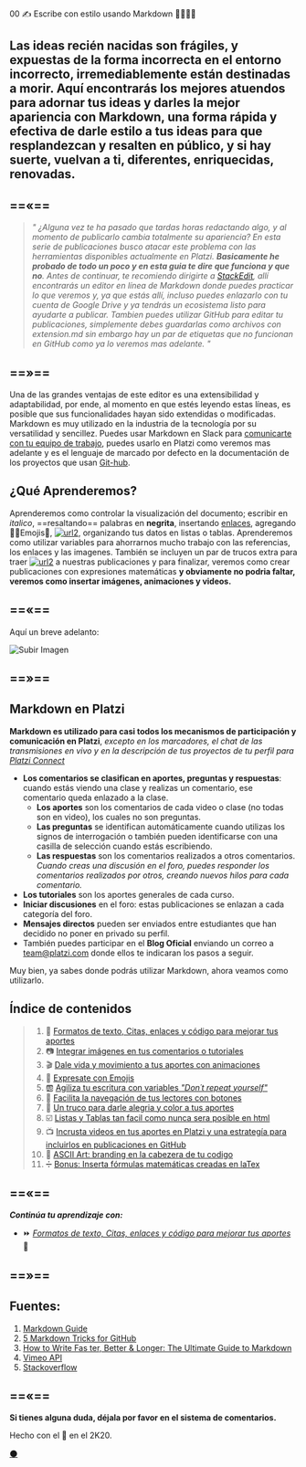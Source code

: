 00 ✍️ Escribe con estilo usando Markdown 👨‍🎨👩‍🎨


Las ideas recién nacidas son frágiles, y expuestas de la forma incorrecta en el entorno incorrecto, irremediablemente están destinadas a morir. **Aquí encontrarás los mejores atuendos para adornar tus ideas y darles la mejor apariencia con Markdown**, una forma rápida y efectiva de darle estilo a tus ideas para que resplandezcan y resalten en público, y si hay suerte, vuelvan a ti, diferentes, enriquecidas, renovadas. 
---

==«==
---
> _" ¿Alguna vez te ha pasado que tardas horas redactando algo, y al momento de publicarlo cambia totalmente su apariencia? En esta serie de publicaciones busco atacar este problema con las herramientas disponibles actualmente en Platzi. **Basicamente he probado de todo un poco y en esta guia te dire que funciona y que no**.  Antes de continuar, te recomiendo dirigirte a [StackEdit](https://stackedit.io/app#), allí encontrarás  un editor en línea de Markdown donde puedes practicar lo que veremos y, ya que estás allí, incluso puedes enlazarlo con tu cuenta de Google Drive y ya tendrás un ecosistema listo para ayudarte a publicar. Tambien puedes utilizar GitHub para editar tu publicaciones, simplemente debes guardarlas como archivos con extension.md sin embargo hay un par de etiquetas que no funcionan en GitHub como ya lo veremos mas adelante. "_

==»==
---


Una de las grandes ventajas de este editor es una extensibilidad y adaptabilidad, por ende, al momento en que estés leyendo estas líneas, es posible que sus funcionalidades hayan sido extendidas o modificadas. Markdown es muy utilizado en la industria de la tecnología por su versatilidad y sencillez. Puedes usar Markdown en Slack para [comunicarte con tu equipo de trabajo](https://platzi.com/clases/slack/ "Curso de Comunicación Online con Slack"), puedes usarlo en Platzi como veremos mas adelante y es el lenguaje de marcado por defecto en la documentación de los proyectos que usan [Git-hub](https://platzi.com/clases/git-github/ "Curso Profesional de Git y GitHub").  

## ¿Qué Aprenderemos?

Aprenderemos como controlar la visualización del documento; escribir en _italico_, ==resaltando== palabras en **negrita**, insertando [enlaces](), agregando 👨‍🚀Emojis🚀,  [![url2](https://via.placeholder.com/75x16/444/fcfcfc?text=Botones "Código Fuente del artículo Imágenes")](#), organizando tus datos en listas o tablas. Aprenderemos como utilizar variables para ahorrarnos mucho trabajo con las referencias, los enlaces y las imagenes. También se incluyen un par de trucos extra para traer [![url2](https://via.placeholder.com/75x16/98ca3f/444?text=Color "Código Fuente del artículo Imágenes")]() a nuestras publicaciones y para finalizar, veremos como crear publicaciones con expresiones matemáticas **y obviamente no podria faltar, veremos como insertar imágenes, animaciones y videos.** 

==«==
---

Aquí un breve adelanto:

![Subir Imagen](https://i.imgur.com/XXBeF2X.gif)

==»==
---

## Markdown en Platzi


**Markdown es utilizado para casi todos los mecanismos de participación y comunicación en Platzi**, _excepto en los marcadores, el chat de las transmisiones en vivo y en la descripción de tus proyectos de tu perfil para [Platzi Connect](https://platzi.com/empleos/)_

* **Los comentarios se clasifican en aportes, preguntas y respuestas**: cuando estás viendo una clase y realizas un comentario, ese comentario queda enlazado a la clase.  
    * **Los aportes** son los comentarios de cada video o clase (no todas son en video), los cuales no son preguntas.
  * **Las preguntas** se identifican automáticamente cuando utilizas los signos de interrogación o también pueden identificarse con una casilla de selección cuando estás escribiendo.
  * **Las respuestas** son los comentarios realizados a otros comentarios. _Cuando creas una discusión en el foro, puedes responder los comentarios realizados por otros, creando nuevos hilos para cada comentario._
* **Los tutoriales** son los aportes generales de cada curso.
* **Iniciar discusiones** en el foro: estas publicaciones se enlazan a cada categoría del foro.
* **Mensajes directos** pueden ser enviados entre estudiantes que han decidido no poner en privado su perfil.
* También puedes participar en el **Blog Oficial** enviando un correo a team@platzi.com donde ellos te indicaran los pasos a seguir.


Muy bien, ya sabes donde podrás utilizar Markdown, ahora veamos como utilizarlo. 


## Índice de contenidos


>1. 📖 [Formatos de texto, Citas, enlaces y código para mejorar tus aportes](https://platzi.com/comunidad/textos-con-estilo-en-markdown/ "Textos en Markdown") 
>1. 📷 [Integrar imágenes en tus comentarios o tutoriales](https://platzi.com/comunidad/imagenes-con-estilo-en-markdown/ "Imágenes en Markdown") 
>1. 🎬 [Dale vida y movimiento a tus aportes con animaciones](https://platzi.com/comunidad/animaciones-con-estilo-en-markdown/ "Animaciones en Markdown") 
>1. 🍕 [Expresate con Emojis](https://platzi.com/comunidad/emojis-con-estilo-en-markdown/ "Emojis en Markdown") 
>1. 🆎 [Agiliza tu escritura con variables _"Don´t repeat yourself"_ ](https://platzi.com/comunidad/variables-con-estilo-en-markdown/ "Variables en Markdown") 
>1. 🔲 [Facilita la navegación de tus lectores con botones](https://platzi.com/comunidad/botones-con-estilo-en-markdown/ "Botones en Markdown") 
>1. 🌈 [Un truco para darle alegria y color a tus aportes](https://platzi.com/comunidad/colores-con-estilo-en-markdown/ "Colores en Markdown") 
>1. ☑️ [Listas y Tablas tan facil como nunca sera posible en html](https://platzi.com/comunidad/listas-y-tablas-con-estilo-en-markdown/ "Listas y Tablas en Markdown") 
>1. 📺 [Incrusta videos en tus aportes en Platzi y una estrategía para incluirlos en publicaciones en GitHub](https://platzi.com/comunidad/videos-de-youtube-y-vimeo-con-estilo-en-markdown/ "Videos de Youtube y Vimeo en Markdown") 
>1. 🔣 [ASCII Art: branding en la cabezera de tu codigo](https://platzi.com/comunidad/ascii-art-con-estilo-en-markdown/ "ASCII Art en Markdown") 
>1. ➗ [Bonus: Inserta fórmulas matemáticas creadas en laTex](https://platzi.com/comunidad/bonus-formulas-matematicas-con-estilo-en-markdown "Bonus: Fórmulas matemáticas en Markdown") 




==«==
---



**_Continúa tu aprendizaje con:_**

* ⏩ [_Formatos de texto, Citas, enlaces y código para mejorar tus aportes_](https://platzi.com/comunidad/textos-con-estilo-en-markdown) 📖


==»==
---


Fuentes:
---

1. [Markdown Guide](https://ia.net/writer/support/general/markdown-guide) 
1. [5 Markdown Tricks for GitHub](https://grantwinney.com/cool-markdown-tricks-for-github/)
1. [How to Write Fas ter, Better & Longer: The Ultimate Guide to Markdown](https://ghost.org/changelog/markdown/)
1. [Vimeo API](https://developer.vimeo.com/api/common-formats)
1. [Stackoverflow](https://stackoverflow.com/questions/2068344/how-do-i-get-a-youtube-video-thumbnail-from-the-youtube-api#2068371)


==«==
---

**Si tienes alguna duda, déjala por favor en el sistema de comentarios.**


Hecho con el 💚 en el 2K20. 

[⚫](https://github.com/mistersoftware/Escribe-con-estilo-usando-Markdown/blob/master/00-Escribe-con-estilo-usando-Markdown.md "Repositorio de este articulo en GitHub")
